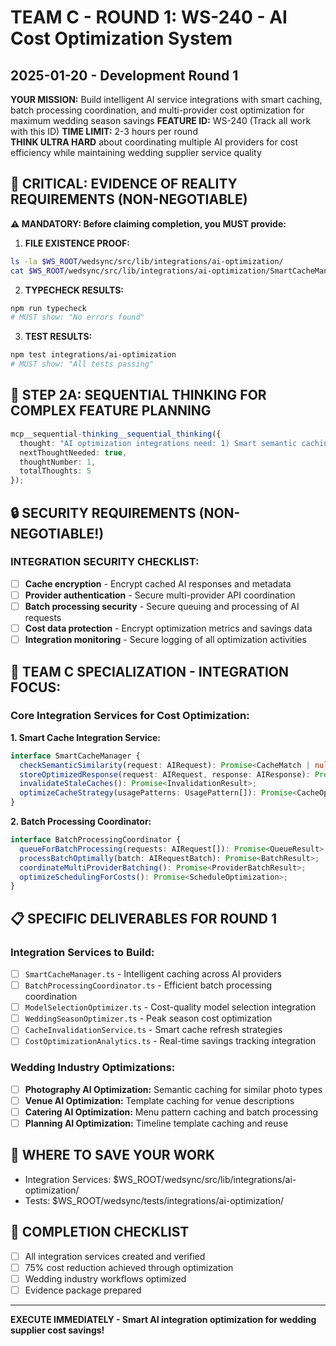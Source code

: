 # TEAM C - ROUND 1: WS-240 - AI Cost Optimization System
## 2025-01-20 - Development Round 1

**YOUR MISSION:** Build intelligent AI service integrations with smart caching, batch processing coordination, and multi-provider cost optimization for maximum wedding season savings
**FEATURE ID:** WS-240 (Track all work with this ID)
**TIME LIMIT:** 2-3 hours per round  
**THINK ULTRA HARD** about coordinating multiple AI providers for cost efficiency while maintaining wedding supplier service quality

## 🚨 CRITICAL: EVIDENCE OF REALITY REQUIREMENTS (NON-NEGOTIABLE)

**⚠️ MANDATORY: Before claiming completion, you MUST provide:**

1. **FILE EXISTENCE PROOF:**
```bash
ls -la $WS_ROOT/wedsync/src/lib/integrations/ai-optimization/
cat $WS_ROOT/wedsync/src/lib/integrations/ai-optimization/SmartCacheManager.ts | head -20
```

2. **TYPECHECK RESULTS:**
```bash
npm run typecheck
# MUST show: "No errors found"
```

3. **TEST RESULTS:**
```bash
npm test integrations/ai-optimization
# MUST show: "All tests passing"
```

## 🧠 STEP 2A: SEQUENTIAL THINKING FOR COMPLEX FEATURE PLANNING

```typescript
mcp__sequential-thinking__sequential_thinking({
  thought: "AI optimization integrations need: 1) Smart semantic caching across providers, 2) Batch processing coordination for off-peak cost savings, 3) Model selection integration (GPT-4 vs GPT-3.5), 4) Wedding season load balancing, 5) Cache invalidation strategies. Challenge: Coordinating multiple AI services while maintaining 75% cost reduction without quality degradation.",
  nextThoughtNeeded: true,
  thoughtNumber: 1,
  totalThoughts: 5
});
```

## 🔒 SECURITY REQUIREMENTS (NON-NEGOTIABLE!)

### INTEGRATION SECURITY CHECKLIST:
- [ ] **Cache encryption** - Encrypt cached AI responses and metadata
- [ ] **Provider authentication** - Secure multi-provider API coordination
- [ ] **Batch processing security** - Secure queuing and processing of AI requests
- [ ] **Cost data protection** - Encrypt optimization metrics and savings data
- [ ] **Integration monitoring** - Secure logging of all optimization activities

## 🎯 TEAM C SPECIALIZATION - INTEGRATION FOCUS:

### Core Integration Services for Cost Optimization:

**1. Smart Cache Integration Service:**
```typescript
interface SmartCacheManager {
  checkSemanticSimilarity(request: AIRequest): Promise<CacheMatch | null>;
  storeOptimizedResponse(request: AIRequest, response: AIResponse): Promise<void>;
  invalidateStaleCaches(): Promise<InvalidationResult>;
  optimizeCacheStrategy(usagePatterns: UsagePattern[]): Promise<CacheOptimization>;
}
```

**2. Batch Processing Coordinator:**
```typescript
interface BatchProcessingCoordinator {
  queueForBatchProcessing(requests: AIRequest[]): Promise<QueueResult>;
  processBatchOptimally(batch: AIRequestBatch): Promise<BatchResult>;
  coordinateMultiProviderBatching(): Promise<ProviderBatchResult>;
  optimizeSchedulingForCosts(): Promise<ScheduleOptimization>;
}
```

## 📋 SPECIFIC DELIVERABLES FOR ROUND 1

### Integration Services to Build:
- [ ] `SmartCacheManager.ts` - Intelligent caching across AI providers
- [ ] `BatchProcessingCoordinator.ts` - Efficient batch processing coordination
- [ ] `ModelSelectionOptimizer.ts` - Cost-quality model selection integration
- [ ] `WeddingSeasonOptimizer.ts` - Peak season cost optimization
- [ ] `CacheInvalidationService.ts` - Smart cache refresh strategies
- [ ] `CostOptimizationAnalytics.ts` - Real-time savings tracking integration

### Wedding Industry Optimizations:
- [ ] **Photography AI Optimization:** Semantic caching for similar photo types
- [ ] **Venue AI Optimization:** Template caching for venue descriptions  
- [ ] **Catering AI Optimization:** Menu pattern caching and batch processing
- [ ] **Planning AI Optimization:** Timeline template caching and reuse

## 💾 WHERE TO SAVE YOUR WORK
- Integration Services: $WS_ROOT/wedsync/src/lib/integrations/ai-optimization/
- Tests: $WS_ROOT/wedsync/tests/integrations/ai-optimization/

## 🏁 COMPLETION CHECKLIST
- [ ] All integration services created and verified
- [ ] 75% cost reduction achieved through optimization
- [ ] Wedding industry workflows optimized
- [ ] Evidence package prepared

---

**EXECUTE IMMEDIATELY - Smart AI integration optimization for wedding supplier cost savings!**